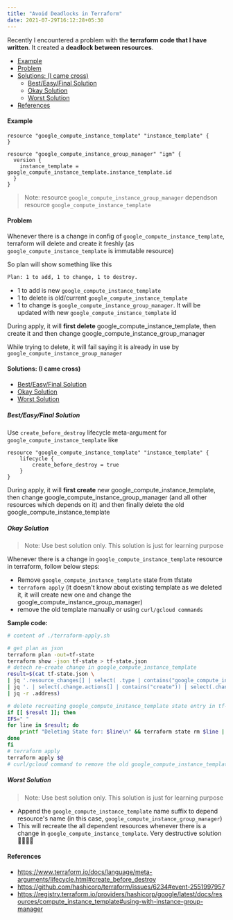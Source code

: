 ```yaml
---
title: "Avoid Deadlocks in Terraform"
date: 2021-07-29T16:12:28+05:30
---
```


Recently I encountered a problem with the **terraform code that I have written**. It created a **deadlock between resources**.

- [Example](#example)
- [Problem](#problem)
- [Solutions: (I came cross)](#solutions-i-came-cross)
  * [Best/Easy/Final Solution](#besteasyfinal-solution)
  * [Okay Solution](#okay-solution)
  * [Worst Solution](#worst-solution)
- [References](#references)

#### Example

```hcl
resource "google_compute_instance_template" "instance_template" {
}

resource "google_compute_instance_group_manager" "igm" {
  version {
    instance_template = google_compute_instance_template.instance_template.id
  }
}
```
> Note: resource `google_compute_instance_group_manager` dependson resource `google_compute_instance_template`

#### Problem
Whenever there is a change in config of `google_compute_instance_template`, terraform will delete and create it freshly (as `google_compute_instance_template` is immutable resource)

So plan will show something like this
```sh
Plan: 1 to add, 1 to change, 1 to destroy.
```

- 1 to add is new `google_compute_instance_template`
- 1 to delete is old/current `google_compute_instance_template`
- 1 to change is `google_compute_instance_group_manager`. It will be updated with new `google_compute_instance_template` id

During apply, it will **first delete** google_compute_instance_template, then create it and then change google_compute_instance_group_manager

While trying to delete, it will fail saying it is already in use by `google_compute_instance_group_manager`

#### Solutions: (I came cross)
- [Best/Easy/Final Solution](#besteasyfinal-solution)
- [Okay Solution](#okay-solution)
- [Worst Solution](#worst-solution)

##### Best/Easy/Final Solution

Use `create_before_destroy` lifecycle meta-argument for `google_compute_instance_template` like
```hcl
resource "google_compute_instance_template" "instance_template" {
    lifecycle {
        create_before_destroy = true
    }
}
```

During apply, it will **first create** new google_compute_instance_template, then change google_compute_instance_group_manager (and all other resources which depends on it) and then finally delete the old google_compute_instance_template

##### Okay Solution

> Note: Use best solution only. This solution is just for learning purpose

Whenever there is a change in `google_compute_instance_template` resource in terraform, follow below steps:
- Remove `google_compute_instance_template` state from tfstate
- `terraform apply` (it doesn't know about existing template as we deleted it, it will create new one and change the google_compute_instance_group_manager)
- remove the old template manually or using `curl/gcloud commands`

**Sample code:**
```sh
# content of ./terraform-apply.sh

# get plan as json
terraform plan -out=tf-state
terraform show -json tf-state > tf-state.json
# detech re-create change in google_compute_instance_template
result=$(cat tf-state.json \
| jq '.resource_changes[] | select( .type | contains("google_compute_instance_template"))' \
| jq '. | select(.change.actions[] | contains("create")) | select(.change.actions[] | contains("delete"))' \
| jq -r .address)

# delete recreating google_compute_instance_template state entry in tf-state
if [[ $result ]]; then
IFS=" "
for line in $result; do
    printf "Deleting State for: $line\n" && terraform state rm $line || exit 1;
done
fi
# terraform apply
terraform apply $@
# curl/gcloud command to remove the old google_compute_instance_template
```

##### Worst Solution

> Note: Use best solution only. This solution is just for learning purpose

- Append the `google_compute_instance_template` name suffix to depend resource's name (in this case, `google_compute_instance_group_manager`)
- This will recreate the all dependent resources whenever there is a change in `google_compute_instance_template`. Very destructive solution 🤮🤯😵‍💫

#### References
- https://www.terraform.io/docs/language/meta-arguments/lifecycle.html#create_before_destroy
- https://github.com/hashicorp/terraform/issues/6234#event-2551997957
- https://registry.terraform.io/providers/hashicorp/google/latest/docs/resources/compute_instance_template#using-with-instance-group-manager